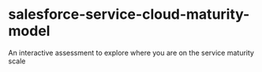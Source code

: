 # salesforce-service-cloud-maturity-model
An interactive assessment to explore where you are on the service maturity scale
